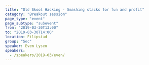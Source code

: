 ```yaml
---
title: "Old Skool Hacking - Smashing stacks for fun and profit"
category: "Breakout session"
page_type: "event"
page_subtype: "subevent"
from: "2019-03-30T13:00"
to: "2019-03-30T14:00"
location: Filipstad
group: "Sec"
speaker: Even Lysen
speakers: 
  - /speakers/2019-03/even/
---
```

